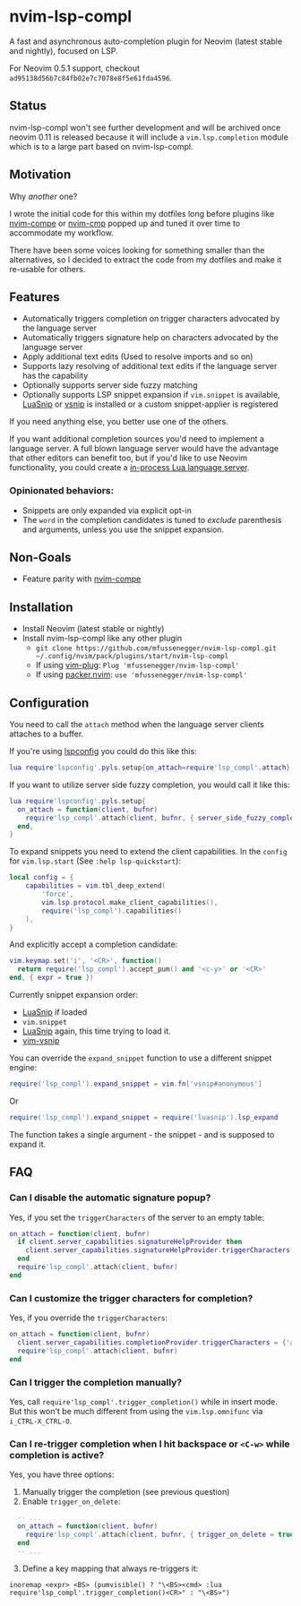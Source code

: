 # nvim-lsp-compl

A fast and asynchronous auto-completion plugin for Neovim (latest stable and nightly), focused on LSP.

For Neovim 0.5.1 support, checkout `ad95138d56b7c84fb02e7c7078e8f5e61fda4596`.

## Status

nvim-lsp-compl won't see further development and will be archived once neovim
0.11 is released because it will include a `vim.lsp.completion` module which is
to a large part based on nvim-lsp-compl.

## Motivation

Why *another* one?

I wrote the initial code for this within my dotfiles long before plugins like [nvim-compe][1] or [nvim-cmp][nvim-cmp] popped up and tuned it over time to accommodate my workflow.

There have been some voices looking for something smaller than the alternatives, so I decided to extract the code from my dotfiles and make it re-usable for others.


## Features

- Automatically triggers completion on trigger characters advocated by the language server
- Automatically triggers signature help on characters advocated by the language server
- Apply additional text edits (Used to resolve imports and so on)
- Supports lazy resolving of additional text edits if the language server has the capability
- Optionally supports server side fuzzy matching
- Optionally supports LSP snippet expansion if `vim.snippet` is available,
  [LuaSnip][luasnip] or [vsnip][vsnip] is installed or a custom snippet-applier
  is registered

If you need anything else, you better use one of the others.


If you want additional completion sources you'd need to implement a language
server. A full blown language server would have the advantage that other
editors can benefit too, but if you'd like to use Neovim functionality, you
could create a [in-process Lua language
server](https://zignar.net/2022/10/26/testing-neovim-lsp-plugins/#a-in-process-lsp-server).



### Opinionated behaviors:

- Snippets are only expanded via explicit opt-in
- The `word` in the completion candidates is tuned to *exclude* parenthesis and arguments, unless you use the snippet expansion.


## Non-Goals

- Feature parity with [nvim-compe][1]


## Installation

- Install Neovim (latest stable or nightly)
- Install nvim-lsp-compl like any other plugin
  - `git clone https://github.com/mfussenegger/nvim-lsp-compl.git ~/.config/nvim/pack/plugins/start/nvim-lsp-compl`
  - If using [vim-plug][2]: `Plug 'mfussenegger/nvim-lsp-compl'`
  - If using [packer.nvim][3]: `use 'mfussenegger/nvim-lsp-compl'`


## Configuration

You need to call the `attach` method when the language server clients attaches to a buffer.

If you're using [lspconfig][4] you could do this like this:


```lua
lua require'lspconfig'.pyls.setup{on_attach=require'lsp_compl'.attach}
```

If you want to utilize server side fuzzy completion, you would call it like this:

```lua
lua require'lspconfig'.pyls.setup{
  on_attach = function(client, bufnr)
    require'lsp_compl'.attach(client, bufnr, { server_side_fuzzy_completion = true })
  end,
}
```

To expand snippets you need to extend the client capabilities. In the `config`
for `vim.lsp.start` (See `:help lsp-quickstart`):

```lua
local config = {
    capabilities = vim.tbl_deep_extend(
        'force',
        vim.lsp.protocol.make_client_capabilities(),
        require('lsp_compl').capabilities()
    ),
}
```


And explicitly accept a completion candidate:

```lua
vim.keymap.set('i', '<CR>', function()
  return require('lsp_compl').accept_pum() and '<c-y>' or '<CR>'
end, { expr = true })
```

Currently snippet expansion order:

- [LuaSnip][luasnip] if loaded
- `vim.snippet`
- [LuaSnip][luasnip] again, this time trying to load it.
- [vim-vsnip][vsnip]

You can override the `expand_snippet` function to use a different snippet engine:

```lua
require('lsp_compl').expand_snippet = vim.fn['vsnip#anonymous']
```

Or

```lua
require('lsp_compl').expand_snippet = require('luasnip').lsp_expand
```


The function takes a single argument - the snippet - and is supposed to expand it.


## FAQ

### Can I disable the automatic signature popup?

Yes, if you set the `triggerCharacters` of the server to an empty table:


```lua
on_attach = function(client, bufnr)
  if client.server_capabilities.signatureHelpProvider then
    client.server_capabilities.signatureHelpProvider.triggerCharacters = {}
  end
  require'lsp_compl'.attach(client, bufnr)
end
```


### Can I customize the trigger characters for completion?

Yes, if you override the `triggerCharacters`:


```lua
on_attach = function(client, bufnr)
  client.server_capabilities.completionProvider.triggerCharacters = {'a', 'e', 'i', 'o', 'u'}
  require'lsp_compl'.attach(client, bufnr)
end
```


### Can I trigger the completion manually?

Yes, call `require'lsp_compl'.trigger_completion()` while in insert mode.
But this won't be much different from using the `vim.lsp.omnifunc` via `i_CTRL-X_CTRL-O`.


### Can I re-trigger completion when I hit backspace or `<C-w>` while completion is active?

Yes, you have three options:

1. Manually trigger the completion (see previous question)
2. Enable `trigger_on_delete`:

```lua
  -- ...
  on_attach = function(client, bufnr)
    require'lsp_compl'.attach(client, bufnr, { trigger_on_delete = true })
  end
  -- ...
```

3. Define a key mapping that always re-triggers it:

```vimL
inoremap <expr> <BS> (pumvisible() ? "\<BS><cmd> :lua require'lsp_compl'.trigger_completion()<CR>" : "\<BS>")
```


[1]: https://github.com/hrsh7th/nvim-compe
[2]: https://github.com/junegunn/vim-plug
[3]: https://github.com/wbthomason/packer.nvim
[4]: https://github.com/neovim/nvim-lspconfig
[vsnip]: https://github.com/hrsh7th/vim-vsnip
[luasnip]: https://github.com/L3MON4D3/LuaSnip
[nvim-cmp]: https://github.com/hrsh7th/nvim-cmp
